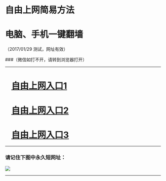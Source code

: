 # 自由上网简易方法

# 电脑、手机一键翻墙

（2017/01/29 测试，网址有效）

###（微信如打不开，请转到浏览器打开）

***


# &nbsp;&nbsp; <a href="http://fqtz-3675.fqtz99.info/?uid=1 " target="_blank">自由上网入口1</a>
# &nbsp;&nbsp; <a href="http://fqtz-3676.fqtz99.info/?uid=2 " target="_blank">自由上网入口2</a>
# &nbsp;&nbsp; <a href="https://github.com/ogate/ogate/blob/master/README.md?0125" target="_blank">自由上网入口3</a>
***

### 请记住下图中永久短网址：

<img src="https://camo.githubusercontent.com/315789f0cf6de46cd8d672d3a45e27e6a7f592a1/68747470733a2f2f6671747a2d3939392e6671313030312e636f6d2f7069632f796a66712d32303137303131396f6b2e706e67" /> 


***

